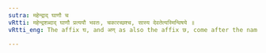 ```yaml
---
sutra: महेन्द्राद् घाणौ च
vRtti: महेन्द्रशब्दाद् घाणौ प्रत्ययौ भवतः, चकारच्छश्च, सास्य देवतेत्यस्मिन्विषये ॥
vRtti_eng: The affix घ, and अण् as also the affix छ, come after the name _Mahendra_, in the sense of 'this its deity'.

---
```

